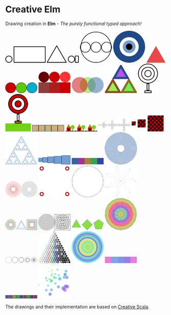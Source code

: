 # Creative Elm

Drawing creation in **Elm** - _The purely functional typed approach!_

<kbd>[<img src="https://github.com/mrdimosthenis/creative-elm/raw/master/png/Fig01.png">](https://ellie-app.com/5HX5GYyBP83a1)</kbd>
<kbd>[<img src="https://github.com/mrdimosthenis/creative-elm/raw/master/png/Fig02.png" width="100">](https://ellie-app.com/5HX6cLYbKz3a1)</kbd>
<kbd>[<img src="https://github.com/mrdimosthenis/creative-elm/raw/master/png/Fig03.png">](https://ellie-app.com/5HX6qC7SS8sa1)</kbd>
<kbd>[<img src="https://github.com/mrdimosthenis/creative-elm/raw/master/png/Fig04.png">](https://ellie-app.com/5HX6CHmnCxZa1)</kbd>
<kbd>[<img src="https://github.com/mrdimosthenis/creative-elm/raw/master/png/Fig05.png" width="100">](https://ellie-app.com/5HX36PYVt9za1)</kbd>
<kbd>[<img src="https://github.com/mrdimosthenis/creative-elm/raw/master/png/Fig06.png" width="100">](https://ellie-app.com/5HX3k7zfBVCa1)</kbd>
<kbd>[<img src="https://github.com/mrdimosthenis/creative-elm/raw/master/png/Fig09.png">](https://ellie-app.com/5HX43DKHHM8a1)</kbd>
<kbd>[<img src="https://github.com/mrdimosthenis/creative-elm/raw/master/png/Fig10.png" width="100">](https://ellie-app.com/5HX4gvmcFkta1)</kbd>
<kbd>[<img src="https://github.com/mrdimosthenis/creative-elm/raw/master/png/Fig11.png" width="100">](https://ellie-app.com/5HX4wRbzzQSa1)</kbd>
<kbd>[<img src="https://github.com/mrdimosthenis/creative-elm/raw/master/png/Fig12.png" width="100">](https://ellie-app.com/5HX6Yq9ZJmza1)</kbd>
<kbd>[<img src="https://github.com/mrdimosthenis/creative-elm/raw/master/png/Fig13.png" width="100">](https://ellie-app.com/5HX7dfgLPnca1)</kbd>
<kbd>[<img src="https://github.com/mrdimosthenis/creative-elm/raw/master/png/Fig14.png">](https://ellie-app.com/5HX7swVXSqqa1)</kbd>
<kbd>[<img src="https://github.com/mrdimosthenis/creative-elm/raw/master/png/Fig16.png">](https://ellie-app.com/5HX7FNqsQFra1)</kbd>
<kbd>[<img src="https://github.com/mrdimosthenis/creative-elm/raw/master/png/Fig17.png" width="100">](https://ellie-app.com/5HX86YrvWrxa1)</kbd>
<kbd>[<img src="https://github.com/mrdimosthenis/creative-elm/raw/master/png/Fig19.png" width="100">](https://ellie-app.com/5HX8k3pRZkFa1)</kbd>
<kbd>[<img src="https://github.com/mrdimosthenis/creative-elm/raw/master/png/Fig23.png" width="100">](https://ellie-app.com/5HX8C5qCxLWa1)</kbd>
<kbd>[<img src="https://github.com/mrdimosthenis/creative-elm/raw/master/png/Fig24.png" width="100">](https://ellie-app.com/5HX8PV8VKbTa1)</kbd>
<kbd>[<img src="https://github.com/mrdimosthenis/creative-elm/raw/master/png/Fig25.png" width="100">](https://ellie-app.com/5HXbZhw6Yq5a1)</kbd>
<kbd>[<img src="https://github.com/mrdimosthenis/creative-elm/raw/master/png/Fig26.png" width="100">](https://ellie-app.com/5HXcdqp4VtTa1)</kbd>
<kbd>[<img src="https://github.com/mrdimosthenis/creative-elm/raw/master/png/Fig27.png" width="100">](https://ellie-app.com/5HXcscDD22Ma1)</kbd>
<kbd>[<img src="https://github.com/mrdimosthenis/creative-elm/raw/master/png/Fig28.png" width="100">](https://ellie-app.com/5HXcJxGcNTTa1)</kbd>
<kbd>[<img src="https://github.com/mrdimosthenis/creative-elm/raw/master/png/Fig29.png" width="100">](https://ellie-app.com/5HXcYsgFQ3Ra1)</kbd>
<kbd>[<img src="https://github.com/mrdimosthenis/creative-elm/raw/master/png/Fig32.png" width="100">](https://ellie-app.com/5HX9qjcJCDMa1)</kbd>
<kbd>[<img src="https://github.com/mrdimosthenis/creative-elm/raw/master/png/Fig34.png" width="100">](https://ellie-app.com/5HX9VLGTnLWa1)</kbd>
<kbd>[<img src="https://github.com/mrdimosthenis/creative-elm/raw/master/png/Fig35.png" width="100">](https://ellie-app.com/5HXbL2mFLTza1)</kbd>
<kbd>[<img src="https://github.com/mrdimosthenis/creative-elm/raw/master/png/Fig36.png" width="100">](https://ellie-app.com/5HX9b3w5d7ba1)</kbd>
<kbd>[<img src="https://github.com/mrdimosthenis/creative-elm/raw/master/png/Fig38.png" width="100">](https://ellie-app.com/5HWZWtW3wL4a1)</kbd>
<kbd>[<img src="https://github.com/mrdimosthenis/creative-elm/raw/master/png/Fig40.png" width="100">](https://ellie-app.com/5HWZJhwVDLxa1)</kbd>
<kbd>[<img src="https://github.com/mrdimosthenis/creative-elm/raw/master/png/Fig42.png" width="100">](https://ellie-app.com/5HWZsV6TY5za1)</kbd>
<kbd>[<img src="https://github.com/mrdimosthenis/creative-elm/raw/master/png/Fig45.png" width="100">](https://ellie-app.com/5HWZ8LXrTFta1)</kbd>
<kbd>[<img src="https://github.com/mrdimosthenis/creative-elm/raw/master/png/Fig46.png" width="100">](https://ellie-app.com/5HWYf7vDcBpa1)</kbd>
<kbd>[<img src="https://github.com/mrdimosthenis/creative-elm/raw/master/png/Fig56.png" width="100">](https://github.com/mrdimosthenis/creative-elm/blob/master/src/Fig56.elm)</kbd>
<kbd>[<img src="https://github.com/mrdimosthenis/creative-elm/raw/master/png/Fig57.png" width="100">](https://github.com/mrdimosthenis/creative-elm/blob/master/src/Fig57.elm)</kbd>
<kbd>[<img src="https://github.com/mrdimosthenis/creative-elm/raw/master/png/Fig59.png" width="100">](https://github.com/mrdimosthenis/creative-elm/blob/master/src/Fig59.elm)</kbd>
<kbd>[<img src="https://github.com/mrdimosthenis/creative-elm/raw/master/png/Fig60.png" width="100">](https://github.com/mrdimosthenis/creative-elm/blob/master/src/Fig60.elm)</kbd>

The drawings and their implementation are based on [Creative Scala](https://github.com/underscoreio/creative-scala).

